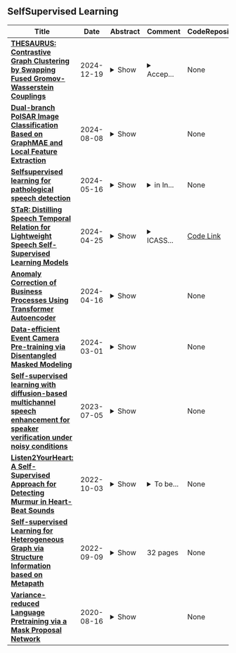 ## SelfSupervised Learning

| **Title** | **Date** | **Abstract** | **Comment** | **CodeRepository** |
| --- | --- | --- | --- | --- |
| **[THESAURUS: Contrastive Graph Clustering by Swapping Fused Gromov-Wasserstein Couplings](http://arxiv.org/abs/2412.11550v2)** | 2024-12-19 | <details><summary>Show</summary><p>Graph node clustering is a fundamental unsupervised task. Existing methods typically train an encoder through selfsupervised learning and then apply K-means to the encoder output. Some methods use this clustering result directly as the final assignment, while others initialize centroids based on this initial clustering and then finetune both the encoder and these learnable centroids. However, due to their reliance on K-means, these methods inherit its drawbacks when the cluster separability of encoder output is low, facing challenges from the Uniform Effect and Cluster Assimilation. We summarize three reasons for the low cluster separability in existing methods: (1) lack of contextual information prevents discrimination between similar nodes from different clusters; (2) training tasks are not sufficiently aligned with the downstream clustering task; (3) the cluster information in the graph structure is not appropriately exploited. To address these issues, we propose conTrastive grapH clustEring by SwApping fUsed gRomov-wasserstein coUplingS (THESAURUS). Our method introduces semantic prototypes to provide contextual information, and employs a cross-view assignment prediction pretext task that aligns well with the downstream clustering task. Additionally, it utilizes Gromov-Wasserstein Optimal Transport (GW-OT) along with the proposed prototype graph to thoroughly exploit cluster information in the graph structure. To adapt to diverse real-world data, THESAURUS updates the prototype graph and the prototype marginal distribution in OT by using momentum. Extensive experiments demonstrate that THESAURUS achieves higher cluster separability than the prior art, effectively mitigating the Uniform Effect and Cluster Assimilation issues</p></details> | <details><summary>Accep...</summary><p>Accepted by AAAI 2025</p></details> | None |
| **[Dual-branch PolSAR Image Classification Based on GraphMAE and Local Feature Extraction](http://arxiv.org/abs/2408.04294v1)** | 2024-08-08 | <details><summary>Show</summary><p>The annotation of polarimetric synthetic aperture radar (PolSAR) images is a labor-intensive and time-consuming process. Therefore, classifying PolSAR images with limited labels is a challenging task in remote sensing domain. In recent years, self-supervised learning approaches have proven effective in PolSAR image classification with sparse labels. However, we observe a lack of research on generative selfsupervised learning in the studied task. Motivated by this, we propose a dual-branch classification model based on generative self-supervised learning in this paper. The first branch is a superpixel-branch, which learns superpixel-level polarimetric representations using a generative self-supervised graph masked autoencoder. To acquire finer classification results, a convolutional neural networks-based pixel-branch is further incorporated to learn pixel-level features. Classification with fused dual-branch features is finally performed to obtain the predictions. Experimental results on the benchmark Flevoland dataset demonstrate that our approach yields promising classification results.</p></details> |  | None |
| **[Selfsupervised learning for pathological speech detection](http://arxiv.org/abs/2406.02572v1)** | 2024-05-16 | <details><summary>Show</summary><p>Speech production is a complex phenomenon, wherein the brain orchestrates a sequence of processes involving thought processing, motor planning, and the execution of articulatory movements. However, this intricate execution of various processes is susceptible to influence and disruption by various neurodegenerative pathological speech disorders, such as Parkinsons' disease, resulting in dysarthria, apraxia, and other conditions. These disorders lead to pathological speech characterized by abnormal speech patterns and imprecise articulation. Diagnosing these speech disorders in clinical settings typically involves auditory perceptual tests, which are time-consuming, and the diagnosis can vary among clinicians based on their experiences, biases, and cognitive load during the diagnosis. Additionally, unlike neurotypical speakers, patients with speech pathologies or impairments are unable to access various virtual assistants such as Alexa, Siri, etc. To address these challenges, several automatic pathological speech detection (PSD) approaches have been proposed. These approaches aim to provide efficient and accurate detection of speech disorders, thereby facilitating timely intervention and support for individuals affected by these conditions. These approaches mainly vary in two aspects: the input representations utilized and the classifiers employed. Due to the limited availability of data, the performance of detection remains subpar. Self-supervised learning (SSL) embeddings, such as wav2vec2, and their multilingual versions, are being explored as a promising avenue to improve performance. These embeddings leverage self-supervised learning techniques to extract rich representations from audio data, thereby offering a potential solution to address the limitations posed by the scarcity of labeled data.</p></details> | <details><summary>in In...</summary><p>in Intersection of Book Chapter in Machine Leanring and Computational Social Sciences CRC (in progress) 2024</p></details> | None |
| **[STaR: Distilling Speech Temporal Relation for Lightweight Speech Self-Supervised Learning Models](http://arxiv.org/abs/2312.09040v2)** | 2024-04-25 | <details><summary>Show</summary><p>Albeit great performance of Transformer-based speech selfsupervised learning (SSL) models, their large parameter size and computational cost make them unfavorable to utilize. In this study, we propose to compress the speech SSL models by distilling speech temporal relation (STaR). Unlike previous works that directly match the representation for each speech frame, STaR distillation transfers temporal relation between speech frames, which is more suitable for lightweight student with limited capacity. We explore three STaR distillation objectives and select the best combination as the final STaR loss. Our model distilled from HuBERT BASE achieves an overall score of 79.8 on SUPERB benchmark, the best performance among models with up to 27 million parameters. We show that our method is applicable across different speech SSL models and maintains robust performance with further reduced parameters.</p></details> | <details><summary>ICASS...</summary><p>ICASSP 2024 Best Student Paper Awarded. Code URL: https://github.com/sungnyun/ARMHuBERT</p></details> | [Code Link](https://github.com/sungnyun) |
| **[Anomaly Correction of Business Processes Using Transformer Autoencoder](http://arxiv.org/abs/2404.10211v1)** | 2024-04-16 | <details><summary>Show</summary><p>Event log records all events that occur during the execution of business processes, so detecting and correcting anomalies in event log can provide reliable guarantee for subsequent process analysis. The previous works mainly include next event prediction based methods and autoencoder-based methods. These methods cannot accurately and efficiently detect anomalies and correct anomalies at the same time, and they all rely on the set threshold to detect anomalies. To solve these problems, we propose a business process anomaly correction method based on Transformer autoencoder. By using self-attention mechanism and autoencoder structure, it can efficiently process event sequences of arbitrary length, and can directly output corrected business process instances, so that it can adapt to various scenarios. At the same time, the anomaly detection is transformed into a classification problem by means of selfsupervised learning, so that there is no need to set a specific threshold in anomaly detection. The experimental results on several real-life event logs show that the proposed method is superior to the previous methods in terms of anomaly detection accuracy and anomaly correction results while ensuring high running efficiency.</p></details> |  | None |
| **[Data-efficient Event Camera Pre-training via Disentangled Masked Modeling](http://arxiv.org/abs/2403.00416v1)** | 2024-03-01 | <details><summary>Show</summary><p>In this paper, we present a new data-efficient voxel-based self-supervised learning method for event cameras. Our pre-training overcomes the limitations of previous methods, which either sacrifice temporal information by converting event sequences into 2D images for utilizing pre-trained image models or directly employ paired image data for knowledge distillation to enhance the learning of event streams. In order to make our pre-training data-efficient, we first design a semantic-uniform masking method to address the learning imbalance caused by the varying reconstruction difficulties of different regions in non-uniform data when using random masking. In addition, we ease the traditional hybrid masked modeling process by explicitly decomposing it into two branches, namely local spatio-temporal reconstruction and global semantic reconstruction to encourage the encoder to capture local correlations and global semantics, respectively. This decomposition allows our selfsupervised learning method to converge faster with minimal pre-training data. Compared to previous approaches, our self-supervised learning method does not rely on paired RGB images, yet enables simultaneous exploration of spatial and temporal cues in multiple scales. It exhibits excellent generalization performance and demonstrates significant improvements across various tasks with fewer parameters and lower computational costs.</p></details> |  | None |
| **[Self-supervised learning with diffusion-based multichannel speech enhancement for speaker verification under noisy conditions](http://arxiv.org/abs/2307.02244v1)** | 2023-07-05 | <details><summary>Show</summary><p>The paper introduces Diff-Filter, a multichannel speech enhancement approach based on the diffusion probabilistic model, for improving speaker verification performance under noisy and reverberant conditions. It also presents a new two-step training procedure that takes the benefit of self-supervised learning. In the first stage, the Diff-Filter is trained by conducting timedomain speech filtering using a scoring-based diffusion model. In the second stage, the Diff-Filter is jointly optimized with a pre-trained ECAPA-TDNN speaker verification model under a self-supervised learning framework. We present a novel loss based on equal error rate. This loss is used to conduct selfsupervised learning on a dataset that is not labelled in terms of speakers. The proposed approach is evaluated on MultiSV, a multichannel speaker verification dataset, and shows significant improvements in performance under noisy multichannel conditions.</p></details> |  | None |
| **[Listen2YourHeart: A Self-Supervised Approach for Detecting Murmur in Heart-Beat Sounds](http://arxiv.org/abs/2208.14845v4)** | 2022-10-03 | <details><summary>Show</summary><p>Heart murmurs are abnormal sounds present in heartbeats, caused by turbulent blood flow through the heart. The PhysioNet 2022 challenge targets automatic detection of murmur from audio recordings of the heart and automatic detection of normal vs. abnormal clinical outcome. The recordings are captured from multiple locations around the heart. Our participation investigates the effectiveness of selfsupervised learning for murmur detection. We train the layers of a backbone CNN in a self-supervised way with data from both this year's and the 2016 challenge. We use two different augmentations on each training sample, and normalized temperature-scaled cross-entropy loss. We experiment with different augmentations to learn effective phonocardiogram representations. To build the final detectors we train two classification heads, one for each challenge task. We present evaluation results for all combinations of the available augmentations, and for our multipleaugmentation approach. Our team's, Listen2YourHeart, SSL murmur detection classifier received a weighted accuracy score of 0.737 (ranked 13th out of 40 teams) and an outcome identification challenge cost score of 11946 (ranked 7th out of 39 teams) on the hidden test set.</p></details> | <details><summary>To be...</summary><p>To be published in the proceedings of CinC 2022 (https://cinc.org/). This is a preprint version of the final paper</p></details> | None |
| **[Self-supervised Learning for Heterogeneous Graph via Structure Information based on Metapath](http://arxiv.org/abs/2209.04218v1)** | 2022-09-09 | <details><summary>Show</summary><p>graph neural networks (GNNs) are the dominant paradigm for modeling and handling graph structure data by learning universal node representation. The traditional way of training GNNs depends on a great many labeled data, which results in high requirements on cost and time. In some special scene, it is even unavailable and impracticable. Self-supervised representation learning, which can generate labels by graph structure data itself, is a potential approach to tackle this problem. And turning to research on self-supervised learning problem for heterogeneous graphs is more challenging than dealing with homogeneous graphs, also there are fewer studies about it. In this paper, we propose a SElfsupervised learning method for heterogeneous graph via Structure Information based on Metapath (SESIM). The proposed model can construct pretext tasks by predicting jump number between nodes in each metapath to improve the representation ability of primary task. In order to predict jump number, SESIM uses data itself to generate labels, avoiding time-consuming manual labeling. Moreover, predicting jump number in each metapath can effectively utilize graph structure information, which is the essential property between nodes. Therefore, SESIM deepens the understanding of models for graph structure. At last, we train primary task and pretext tasks jointly, and use meta-learning to balance the contribution of pretext tasks for primary task. Empirical results validate the performance of SESIM method and demonstrate that this method can improve the representation ability of traditional neural networks on link prediction task and node classification task.</p></details> | 32 pages | None |
| **[Variance-reduced Language Pretraining via a Mask Proposal Network](http://arxiv.org/abs/2008.05333v2)** | 2020-08-16 | <details><summary>Show</summary><p>Self-supervised learning, a.k.a., pretraining, is important in natural language processing. Most of the pretraining methods first randomly mask some positions in a sentence and then train a model to recover the tokens at the masked positions. In such a way, the model can be trained without human labeling, and the massive data can be used with billion parameters. Therefore, the optimization efficiency becomes critical. In this paper, we tackle the problem from the view of gradient variance reduction. In particular, we first propose a principled gradient variance decomposition theorem, which shows that the variance of the stochastic gradient of the language pretraining can be naturally decomposed into two terms: the variance that arises from the sample of data in a batch, and the variance that arises from the sampling of the mask. The second term is the key difference between selfsupervised learning and supervised learning, which makes the pretraining slower. In order to reduce the variance of the second part, we leverage the importance sampling strategy, which aims at sampling the masks according to a proposal distribution instead of the uniform distribution. It can be shown that if the proposal distribution is proportional to the gradient norm, the variance of the sampling is reduced. To improve efficiency, we introduced a MAsk Proposal Network (MAPNet), which approximates the optimal mask proposal distribution and is trained end-to-end along with the model. According to the experimental result, our model converges much faster and achieves higher performance than the baseline BERT model.</p></details> |  | None |

